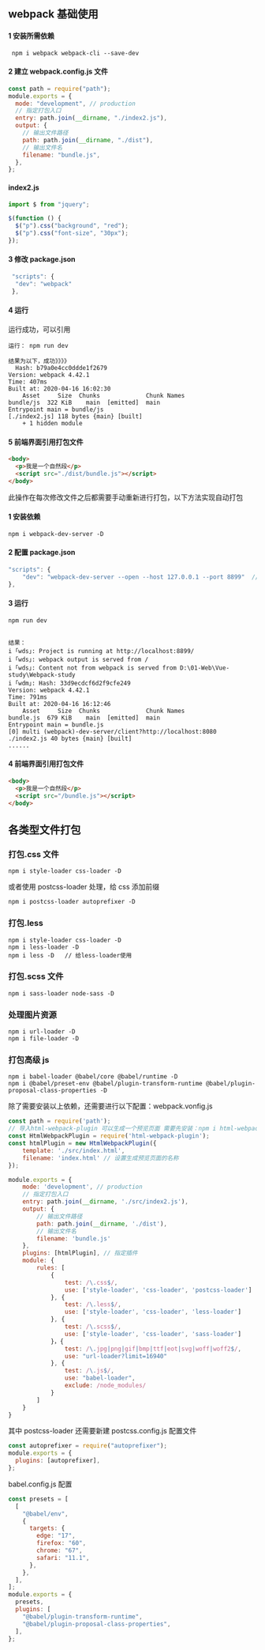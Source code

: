 ## webpack 基础使用

#### 1 安装所需依赖

```
 npm i webpack webpack-cli --save-dev
```

#### 2 建立 webpack.config.js 文件

```javascript
const path = require("path");
module.exports = {
  mode: "development", // production
  // 指定打包入口
  entry: path.join(__dirname, "./index2.js"),
  output: {
    // 输出文件路径
    path: path.join(__dirname, "./dist"),
    // 输出文件名
    filename: "bundle.js",
  },
};
```

#### index2.js

```javascript
import $ from "jquery";

$(function () {
  $("p").css("background", "red");
  $("p").css("font-size", "30px");
});
```

#### 3 修改 package.json

```javascript
 "scripts": {
  "dev": "webpack"
 },
```

#### 4 运行

运行成功，可以引用

```
运行： npm run dev

结果为以下，成功》》》》
  Hash: b79a0e4cc0ddde1f2679
Version: webpack 4.42.1
Time: 407ms
Built at: 2020-04-16 16:02:30
    Asset     Size  Chunks             Chunk Names
bundle/js  322 KiB    main  [emitted]  main
Entrypoint main = bundle/js
[./index2.js] 118 bytes {main} [built]
    + 1 hidden module
```

#### 5 前端界面引用打包文件

```html
<body>
  <p>我是一个自然段</p>
  <script src="./dist/bundle.js"></script>
</body>
```

此操作在每次修改文件之后都需要手动重新进行打包，以下方法实现自动打包

#### 1 安装依赖

```
npm i webpack-dev-server -D
```

#### 2 配置 package.json

```javascript
"scripts": {
    "dev": "webpack-dev-server --open --host 127.0.0.1 --port 8899"  // 默认自动打开 配置服务器端口
},
```

#### 3 运行

```
npm run dev


结果：
i ｢wds｣: Project is running at http://localhost:8899/
i ｢wds｣: webpack output is served from /
i ｢wds｣: Content not from webpack is served from D:\01-Web\Vue-study\Webpack-study
i ｢wdm｣: Hash: 33d9ecdcf6d2f9cfe249
Version: webpack 4.42.1
Time: 791ms
Built at: 2020-04-16 16:12:46
    Asset     Size  Chunks             Chunk Names
bundle.js  679 KiB    main  [emitted]  main
Entrypoint main = bundle.js
[0] multi (webpack)-dev-server/client?http://localhost:8080 ./index2.js 40 bytes {main} [built]
......
```

#### 4 前端界面引用打包文件

```html
<body>
  <p>我是一个自然段</p>
  <script src="/bundle.js"></script>
</body>
```

## 各类型文件打包

### 打包.css 文件

```
npm i style-loader css-loader -D
```

或者使用 postcss-loader 处理，给 css 添加前缀

```
npm i postcss-loader autoprefixer -D
```

### 打包.less

```
npm i style-loader css-loader -D
npm i less-loader -D
npm i less -D   // 给less-loader使用
```

### 打包.scss 文件

```
npm i sass-loader node-sass -D
```

### 处理图片资源

```
npm i url-loader -D
npm i file-loader -D
```

### 打包高级 js

```
npm i babel-loader @babel/core @babel/runtime -D
npm i @babel/preset-env @babel/plugin-transform-runtime @babel/plugin-proposal-class-properties -D
```

除了需要安装以上依赖，还需要进行以下配置：webpack.vonfig.js

```javascript
const path = require('path');
// 导入html-webpack-plugin 可以生成一个预览页面 需要先安装：npm i html-webpack-plugin -D
const HtmlWebpackPlugin = require('html-webpack-plugin');
const htmlPlugin = new HtmlWebpackPlugin({
    template: './src/index.html',
    filename: 'index.html' // 设置生成预览页面的名称
});

module.exports = {
    mode: 'development', // production
    // 指定打包入口
    entry: path.join(__dirname, './src/index2.js'),
    output: {
        // 输出文件路径
        path: path.join(__dirname, './dist'),
        // 输出文件名
        filename: 'bundle.js'
    },
    plugins: [htmlPlugin], // 指定插件
    module: {
        rules: [
            {
                test: /\.css$/,
                use: ['style-loader', 'css-loader', 'postcss-loader']  // 右边先使用
            }, {
                test: /\.less$/,
                use: ['style-loader', 'css-loader', 'less-loader']
            }, {
                test: /\.scss$/,
                use: ['style-loader', 'css-loader', 'sass-loader']
            }，{
                test: /\.jpg|png|gif|bmp|ttf|eot|svg|woff|woff2$/,
                use: "url-loader?limit=16940"
            }, {
                test: /\.js$/,
                use: "babel-loader",
                exclude: /node_modules/
            }
        ]
    }
}
```

其中 postcss-loader 还需要新建 postcss.config.js 配置文件

```javascript
const autoprefixer = require("autoprefixer");
module.exports = {
  plugins: [autoprefixer],
};
```

babel.config.js 配置

```javascript
const presets = [
  [
    "@babel/env",
    {
      targets: {
        edge: "17",
        firefox: "60",
        chrome: "67",
        safari: "11.1",
      },
    },
  ],
];
module.exports = {
  presets,
  plugins: [
    "@babel/plugin-transform-runtime",
    "@babel/plugin-proposal-class-properties",
  ],
};
```
